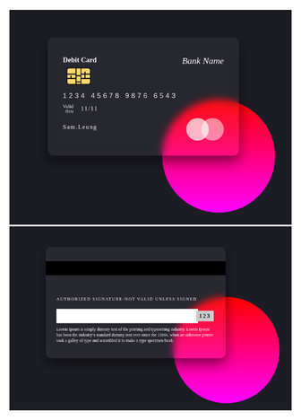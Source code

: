 ![Alt text](preview_01.png)
![Alt text](preview_02.png)

<!-- Reference -->

[3D Flip Debit Card UI Design]:hhttps://www.youtube.com/watch?v=XeX1vsaufF0
